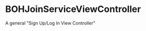 BOHJoinServiceViewController
============================

A general "Sign Up/Log In View Controller" 
